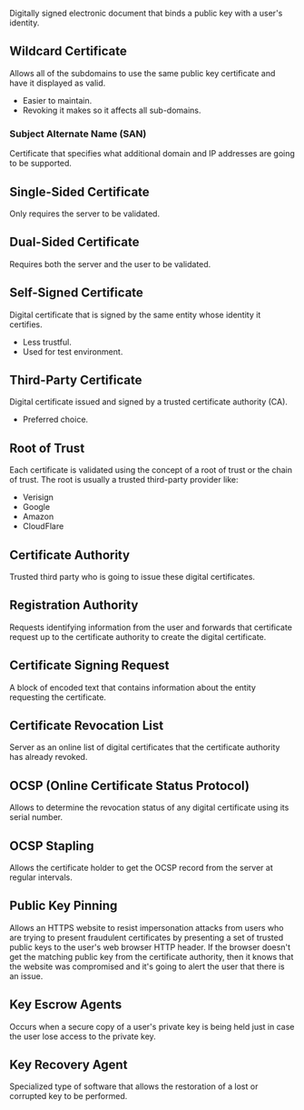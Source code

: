 Digitally signed electronic document that binds a public key with a user's identity.
## Wildcard Certificate
Allows all of the subdomains to use the same public key certificate and have it displayed as valid.
- Easier to maintain.
- Revoking it makes so it affects all sub-domains.
### Subject Alternate Name (SAN)
Certificate that specifies what additional domain and IP addresses are going to be supported.
## Single-Sided Certificate
Only requires the server to be validated.
## Dual-Sided Certificate
Requires both the server and the user to be validated.
## Self-Signed Certificate
Digital certificate that is signed by the same entity whose identity it certifies.
- Less trustful.
- Used for test environment.
## Third-Party Certificate
Digital certificate issued and signed by a trusted certificate authority (CA).
- Preferred choice.
## Root of Trust
Each certificate is validated using the concept of a root of trust or the chain of trust.
The root is usually a trusted third-party provider like:
- Verisign 
- Google 
- Amazon
- CloudFlare
## Certificate Authority
Trusted third party who is going to issue these digital certificates.
## Registration Authority
Requests identifying information from the user and forwards that certificate request up to the certificate authority to create the digital certificate.
## Certificate Signing Request
A block of encoded text that contains information about the entity requesting the certificate.
## Certificate Revocation List
Server as an online list of digital certificates that the certificate authority has already revoked.
## OCSP (Online Certificate Status Protocol)
Allows to determine the revocation status of any digital certificate using its serial number.
## OCSP Stapling
Allows the certificate holder to get the OCSP record from the server at regular intervals.
## Public Key Pinning 
Allows an HTTPS website to resist impersonation attacks from users who are trying to present fraudulent certificates by presenting a set of trusted public keys to the user's web browser HTTP header.
If the browser doesn't get the matching public key from the certificate authority, then it knows that the website was compromised and it's going to alert the user that there is an issue.
## Key Escrow Agents
Occurs when a secure copy of a user's private key is being held just in case the user lose access to the private key.
## Key Recovery Agent
Specialized type of software that allows the restoration of a lost or corrupted key to be performed.

